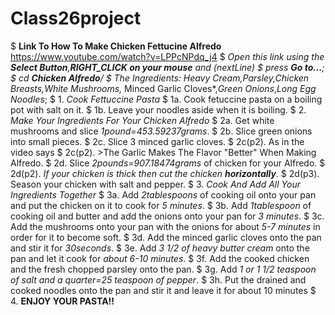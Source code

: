 # Class26project

$ **Link To How To Make Chicken Fettucine Alfredo** https://www.youtube.com/watch?v=LPPcNPdq_j4 
$ *Open this link using the **Select Button**,**RIGHT_CLICK on your mouse** and (nextLine)
$ press **Go to...**;
$ cd **Chicken Alfredo**/
$ _The Ingredients_: *Heavy Cream*,*Parsley*,*Chicken Breasts*,*White Mushrooms*,* Minced Garlic Cloves*,*Green Onions*,*Long Egg Noodles*;
$ 1. *Cook Fettuccine Pasta*
$ 1a. Cook fetuccine pasta on a boiling pot with salt on it.
$ 1b. Leave your noodles aside when it is boiling.
$ 2. _Make Your Ingredients For Your Chicken Alfredo_
$ 2a. Get white mushrooms and slice *1pound=453.59237grams*.
$ 2b. Slice green onions into small pieces.
$ 2c. Slice 3 minced garlic cloves.
$ 2c(p2). As in the video says
$ 2c(p2). >The Garlic Makes The Flavor "Better" When Making Alfredo.
$ 2d. Slice *2pounds=907.18474grams* of chicken for your Alfredo.
$ 2d(p2). _If your chicken is thick then cut the chicken **horizontally**_.
$ 2d(p3). Season your chicken with salt and pepper.
$ 3. *Cook And Add All Your Ingredients Together*
$ 3a. Add *2tablespoons* of cooking oil onto your pan and put the chicken on it to cook for *5 minutes*.
$ 3b. Add *1tablespoon* of cooking oil and butter and add the onions onto your pan for *3 minutes*.
$ 3c. Add the mushrooms onto your pan with the onions for about *5-7 minutes* in order for it to become soft.
$ 3d. Add the minced garlic cloves onto the pan and stir it for *30seconds*.
$ 3e. Add *3 1/2 of heavy butter cream* onto the pan and let it cook for *about 6-10 minutes*.
$ 3f. Add the cooked chicken and the fresh chopped parsley onto the pan.
$ 3g. Add *1 or 1 1/2 teaspoon of salt and a quarter=25 teaspoon of pepper*.
$ 3h. Put the drained and cooked noodles onto the pan and stir it and leave it for about 10 minutes
$ 4. **ENJOY YOUR PASTA!!**

